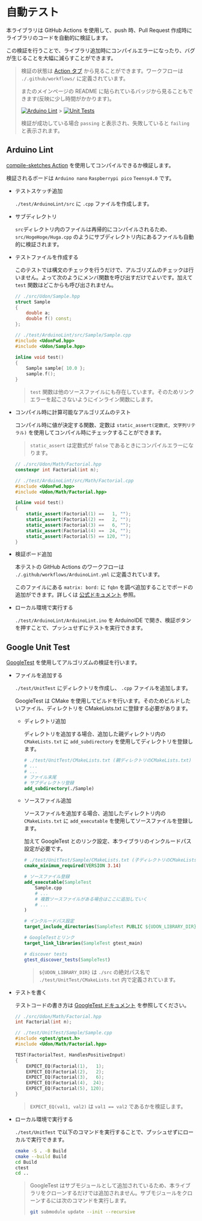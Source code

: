 # 自動テスト

本ライブラリは GitHub Actions を使用して、push 時、Pull Request 作成時にライブラリのコードを自動的に検証します。

この検証を行うことで、ライブラリ追加時にコンパイルエラーになったり、バグが生じることを大幅に減らすことができます。

> 検証の状態は [Action タブ](https://github.com/udonrobo/UdonLibrary/actions) から見ることができます。ワークフローは `./.github/workflows/` に定義されています。
>
> またのメインページの README に貼られているバッジから見ることもできます(反映に少し時間がかかります)。
>
> [![Arduino Lint](https://github.com/udonrobo/UdonLibrary/actions/workflows/ArduinoLint.yml/badge.svg)](https://github.com/udonrobo/UdonLibrary/actions/workflows/ArduinoLint.yml) > [![Unit Tests](https://github.com/udonrobo/UdonLibrary/actions/workflows/UnitTest.yml/badge.svg)](https://github.com/udonrobo/UdonLibrary/actions/workflows/UnitTest.yml)
>
> 検証が成功している場合 `passing` と表示され、失敗していると `failing` と表示されます。

## Arduino Lint

[compile-sketches Action](https://github.com/arduino/compile-sketches) を使用してコンパイルできるか検証します。

検証されるボードは `Arduino nano` `Raspberrypi pico` `Teensy4.0` です。

- テストスケッチ追加

  `./test/ArduinoLint/src` に `.cpp` ファイルを作成します。

- サブディレクトリ

  `src`ディレクトリ内のファイルは再帰的にコンパイルされるため、`src/HogeHoge/Huga.cpp` のようにサブディレクトリ内にあるファイルも自動的に検証されます。

- テストファイルを作成する

  このテストでは構文のチェックを行うだけで、アルゴリズムのチェックは行いません。よって次のようにメンバ関数を呼び出すだけでよいです。加えて `test` 関数はどこからも呼び出されません。

  ```cpp
  // ./src/Udon/Sample.hpp
  struct Sample
  {
      double a;
      double f() const;
  };
  ```

  ```cpp
  // ./test/ArduinoLint/src/Sample/Sample.cpp
  #include <UdonFwd.hpp>
  #include <Udon/Sample.hpp>

  inline void test()
  {
      Sample sample{ 10.0 };
      sample.f();
  }
  ```

  > `test` 関数は他のソースファイルにも存在しています。そのためリンクエラーを起こさないようにインライン関数にします。

- コンパイル時に計算可能なアルゴリズムのテスト

  コンパイル時に値が決定する関数、定数は `static_assert(定数式, 文字列リテラル)` を使用してコンパイル時にチェックすることができます。

  > `static_assert` は定数式が `false` であるときにコンパイルエラーになります。

  ```cpp
  // ./src/Udon/Math/Factorial.hpp
  constexpr int Factorial(int n);
  ```

  ```cpp
  // ./test/ArduinoLint/src/Math/Factorial.cpp
  #include <UdonFwd.hpp>
  #include <Udon/Math/Factorial.hpp>

  inline void test()
  {
      static_assert(Factorial(1) ==   1, "");
      static_assert(Factorial(2) ==   2, "");
      static_assert(Factorial(3) ==   6, "");
      static_assert(Factorial(4) ==  24, "");
      static_assert(Factorial(5) == 120, "");
  }
  ```

- 検証ボード追加

  本テストの GitHub Actions のワークフローは `./.github/workflows/ArduinoLint.yml` に定義されています。

  このファイルにある `matrix: bord:` に `fqbn` を調べ追加することでボードの追加ができます。詳しくは [公式ドキュメント](https://github.com/arduino/compile-sketches) 参照。

- ローカル環境で実行する

  `./test/ArduinoLint/ArduinoLint.ino` を ArduinoIDE で開き、検証ボタンを押すことで、プッシュせずにテストを実行できます。

## Google Unit Test

[GoogleTest](https://github.com/google/googletest) を使用してアルゴリズムの検証を行います。

- ファイルを追加する

  `./test/UnitTest` にディレクトリを作成し、 `.cpp` ファイルを追加します。

  GoogleTest は CMake を使用してビルドを行います。そのためビルドしたいファイル、ディレクトリを CMakeLists.txt に登録する必要があります。

  - ディレクトリ追加

    ディレクトリを追加する場合、追加した親ディレクトリ内の`CMakeLists.txt` に `add_subdirectory` を使用してディレクトリを登録します。

    ```cmake
    # ./test/UnitTest/CMakeLists.txt (親ディレクトリのCMakeLists.txt)
    # ...
    # ...
    # ファイル末尾
    # サブディレクトリ登録
    add_subdirectory(./Sample)
    ```

  - ソースファイル追加

    ソースファイルを追加する場合、追加したディレクトリ内の `CMakeLists.txt` に `add_executable` を使用してソースファイルを登録します。

    加えて GoogleTest とのリンク設定、本ライブラリのインクルードパス設定が必要です。

    ```cmake
    # ./test/UnitTest/Sample/CMakeLists.txt (子ディレクトリのCMakeLists.txt)
    cmake_minimum_required(VERSION 3.14)

    # ソースファイル登録
    add_executable(SampleTest
        Sample.cpp
        # ...
        # 複数ソースファイルがある場合はここに追加していく
        # ...
    )

    # インクルードパス設定
    target_include_directories(SampleTest PUBLIC ${UDON_LIBRARY_DIR})

    # GoogleTestとリンク
    target_link_libraries(SampleTest gtest_main)

    # discover tests
    gtest_discover_tests(SampleTest)
    ```

    > `${UDON_LIBRARY_DIR}` は `./src` の絶対パス名で `./test/UnitTest/CMakeLists.txt` 内で定義されています。

- テストを書く

  テストコードの書き方は [GoogleTest ドキュメント](https://google.github.io/googletest/reference/testing.html) を参照してください。

  ```cpp
  // ./src/Udon/Math/Factorial.hpp
  int Factorial(int n);
  ```

  ```cpp
  // ./test/UnitTest/Sample/Sample.cpp
  #include <gtest/gtest.h>
  #include <Udon/Math/Factorial.hpp>

  TEST(FactorialTest, HandlesPositiveInput)
  {
      EXPECT_EQ(Factorial(1),   1);
      EXPECT_EQ(Factorial(2),   2);
      EXPECT_EQ(Factorial(3),   6);
      EXPECT_EQ(Factorial(4),  24);
      EXPECT_EQ(Factorial(5), 120);
  }
  ```

  > `EXPECT_EQ(val1, val2)` は `val1 == val2` であるかを検証します。

- ローカル環境で実行する

  `./test/UnitTest` で以下のコマンドを実行することで、プッシュせずにローカルで実行できます。

  ```sh
  cmake -S . -B Build
  cmake --build Build
  cd Build
  ctest
  cd ..
  ```

  > GoogleTest はサブモジュールとして追加されているため、本ライブラリをクローンするだけでは追加されません。サブモジュールをクローンするには次のコマンドを実行します。
  >
  > ```sh
  > git submodule update --init --recursive
  > ```
